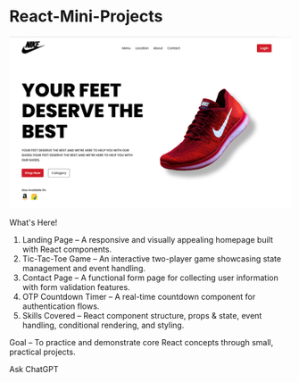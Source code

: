 # React-Mini-Projects
![Brand image](image.png)

What's Here!
1. Landing Page – A responsive and visually appealing homepage built with React components.
2. Tic-Tac-Toe Game – An interactive two-player game showcasing state management and event handling.
3. Contact Page – A functional form page for collecting user information with form validation features.
4. OTP Countdown Timer – A real-time countdown component for authentication flows.
5. Skills Covered – React component structure, props & state, event handling, conditional rendering, and styling.

Goal – To practice and demonstrate core React concepts through small, practical projects.









Ask ChatGPT
